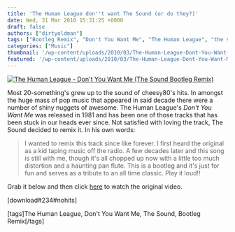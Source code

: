```yaml
---
title: 'The Human League don''t want The Sound (or do they?)'
date: Wed, 31 Mar 2010 15:31:25 +0000
draft: false
authors: ["dirtyoldman"]
tags: ["Bootleg Remix", "Don't You Want Me", "The Human League", "the sound"]
categories: ["Music"]
thumbnail: '/wp-content/uploads/2010/03/The-Human-League-Dont-You-Want-Me-The-Sound-Bootleg-Remix-150x150.jpg'
featured: '/wp-content/uploads/2010/03/The-Human-League-Dont-You-Want-Me-The-Sound-Bootleg-Remix-300x190.jpg'
---
```


[![](/wp-content/uploads/2010/03/The-Human-League-Dont-You-Want-Me-The-Sound-Bootleg-Remix.jpg "The Human League - Don't You Want Me (The Sound Bootleg Remix)")](/2010/03/31/the-human-league-dont-want-the-sound-or-do-they/the-human-league-dont-you-want-me-the-sound-bootleg-remix/)

Most 20-something's grew up to the sound of cheesy80's hits. In amongst the huge mass of pop music that appeared in said decade there were a number of shiny nuggets of awesome. The Human League's _Don't You Want Me_ was released in 1981 and has been one of those tracks that has been stuck in our heads ever since. Not satisfied with loving the track, The Sound decided to remix it. In his own words:

> I wanted to remix this track since like forever. I first heard the original as a kid taping music off the radio. A few decades later and this song is still with me, though it's all chopped up now with a little too much distortion and a haunting pan flute. This is a bootleg and it's just for fun and serves as a tribute to an all time classic. Play it loud!!

Grab it below and then click [here](http://www.youtube.com/watch?v=arUqoKjU3D4) to watch the original video.

\[download#234#nohits\]

\[tags\]The Human League, Don't You Want Me, The Sound, Bootleg Remix\[/tags\]